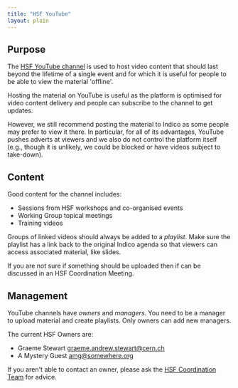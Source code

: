 ```yaml
---
title: "HSF YouTube"
layout: plain
---
```


## Purpose

The [HSF YouTube
channel](https://www.youtube.com/channel/UCv4hukXGkCYvBClQMKzypnQ) is used to
host video content that should last beyond the lifetime of a single event and
for which it is useful for people to be able to view the material 'offline'.

Hosting the material on YouTube is useful as the platform is optimised for
video content delivery and people can subscribe to the channel to get updates.

However, we still recommend posting the material to Indico as some people may
prefer to view it there. In particular, for all of its advantages, YouTube
pushes adverts at viewers and we also do not control the platform itself (e.g.,
though it is unlikely, we could be blocked or have videos subject to
take-down).

## Content

Good content for the channel includes:

* Sessions from HSF workshops and co-organised events
* Working Group topical meetings
* Training videos

Groups of linked videos should always be added to a *playlist*. Make sure
the playlist has a link back to the original Indico agenda so that viewers
can access associated material, like slides.

If you are not sure if something should be uploaded then if can be discussed
in an HSF Coordination Meeting.

## Management

YouTube channels have *owners* and *managers*. You need to be a manager to
upload material and create playlists. Only owners can add new managers.

The current HSF Owners are:

* Graeme Stewart <graeme.andrew.stewart@cern.ch>
* A Mystery Guest <amg@somewhere.org>

If you aren't able to contact an owner, please ask the 
[HSF Coordination Team](/organization/team.html) for advice.
